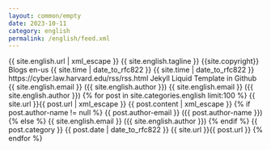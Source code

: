 ```yaml
---
layout: common/empty
date: 2023-10-11
category: english
permalink: /english/feed.xml
---
```


<rss version="2.0" xmlns:atom="https://www.w3.org/2005/Atom">
	<channel>
		<title>{{ site.english.title }}</title>
		<link>{{ site.english.url | xml_escape }}</link>
		<description>{{ site.english.tagline }}</description>
		<copyright>{{site.copyright}}</copyright>
		<category>Blogs</category>
		<language>en-us</language>
		<pubDate>{{ site.time | date_to_rfc822  }}</pubDate>
		<lastBuildDate>{{ site.time | date_to_rfc822  }}</lastBuildDate>
		<atom:link href="{{ site.english.url }}/feed.xml" rel="self" type="application/rss+xml" />
		<docs>https://cyber.law.harvard.edu/rss/rss.html</docs>
		<generator>Jekyll Liquid Template in Github</generator>
		<managingEditor>{{ site.english.email }} ({{ site.english.author }})</managingEditor>
		<webMaster>{{ site.english.email }} ({{ site.english.author }})</webMaster>
		{% for post in site.categories.english limit:100 %}
			<item>
				<title>{{ post.title | xml_escape }}</title>
				<link>{{ site.url }}{{ post.url | xml_escape }}</link>
				<description>{{ post.content | xml_escape }}</description>
			{% if post.author-name != null %}
				<author>{{ post.author-email }} ({{ post.author-name }})</author>
			{% else %}
				<author>{{ site.english.email }} ({{ site.english.author }})</author>
			{% endif %}
				<category>{{ post.category }}</category>
				<pubDate>{{ post.date | date_to_rfc822  }}</pubDate>
				<guid>{{ site.url }}{{ post.url }}</guid>
			</item>
		{% endfor %}
	</channel>
</rss>
